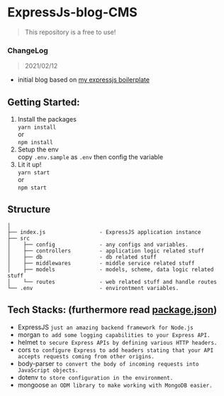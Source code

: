 # ExpressJs-blog-CMS

> This repository is a free to use!

### ChangeLog
> 2021/02/12   
- initial blog based on [my expressjs boilerplate](https://github.com/rizanw/restful-js-boilerplate)

## Getting Started:

1. Install the packages  
   `yarn install`  
    or  
   `npm install`
2. Setup the env  
   copy `.env.sample` as `.env` then config the variable
3. Lit it up!  
   `yarn start`  
    or  
   `npm start`

## Structure

    │ 
    ├── index.js                 - ExpressJS application instance
    ├── src
    │    ├── config              - any configs and variables.
    │    ├── controllers         - application logic related stuff
    │    ├── db                  - db related stuff
    │    ├── middlewares         - middle service related stuff
    │    ├── models              - models, scheme, data logic related stuff
    │    └── routes              - web related stuff and handle routes
    └── .env                     - environtment variables.

## Tech Stacks: (furthermore read [package.json](package.json))

- ExpressJS `just an amazing backend framework for Node.js`
- morgan `to add some logging capabilities to your Express API.`
- helmet `to secure Express APIs by defining various HTTP headers.`
- cors `to configure Express to add headers stating that your API accepts requests coming from other origins.`
- body-parser `to convert the body of incoming requests into JavaScript objects.`
- dotenv `to store configuration in the environment.`
- mongoose `an ODM library to make working with MongoDB easier.`
